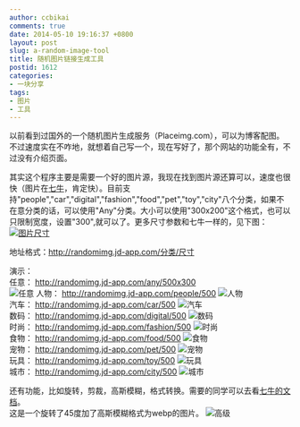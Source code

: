 ```yaml
---
author: ccbikai
comments: true
date: 2014-05-10 19:16:37 +0800
layout: post
slug: a-random-image-tool
title: 随机图片链接生成工具
postid: 1612
categories:
- 一块分享
tags:
- 图片
- 工具
---
```

以前看到过国外的一个随机图片生成服务（Placeimg.com），可以为博客配图。不过速度实在不咋地，就想着自己写一个，现在写好了，那个网站的功能全有，不过没有介绍页面。

<!-- more -->
其实这个程序主要是需要一个好的图片源，我现在找到图片源还算可以，速度也很快（图片在[七牛]()，肯定快）。目前支持"people","car","digital","fashion","food","pet","toy","city"八个分类，如果不在意分类的话，可以使用"Any"分类。大小可以使用"300x200"这个格式，也可以只限制宽度，设置"300",就可以了。更多尺寸参数和七牛一样的，见下图：  
[![图片尺寸](http://ww3.sinaimg.cn/large/005ygACVjw1eg9dh5hm83j30e00lb41c.jpg)](http://www.miantiao.me/url/1j60QH4)

地址格式：http://randomimg.jd-app.com/分类/尺寸

演示：   
任意： http://randomimg.jd-app.com/any/500x300  
![任意](http://randomimg.jd-app.com/any/500)
人物： http://randomimg.jd-app.com/people/500
![人物](http://randomimg.jd-app.com/people/500)  
汽车： http://randomimg.jd-app.com/car/500
![汽车](http://randomimg.jd-app.com/car/500)  
数码： http://randomimg.jd-app.com/digital/500
![数码](http://randomimg.jd-app.com/digital/500)  
时尚： http://randomimg.jd-app.com/fashion/500
![时尚](http://randomimg.jd-app.com/fashion/500)  
食物： http://randomimg.jd-app.com/food/500
![食物](http://randomimg.jd-app.com/food/500)  
宠物： http://randomimg.jd-app.com/pet/500
![宠物](http://randomimg.jd-app.com/pet/500)  
玩具： http://randomimg.jd-app.com/toy/500
![玩具](http://randomimg.jd-app.com/toy/500)  
城市： http://randomimg.jd-app.com/city/500
![城市](http://randomimg.jd-app.com/city/500) 

还有功能，比如旋转，剪裁，高斯模糊，格式转换。需要的同学可以去看[七牛的文档](http://www.miantiao.me/url/1fWAF58)。  
这是一个旋转了45度加了高斯模糊格式为webp的图片。
![高级](http://randomimg.jd-app.com/digital/500/blur/3x5/rotate/45/format/webp)
